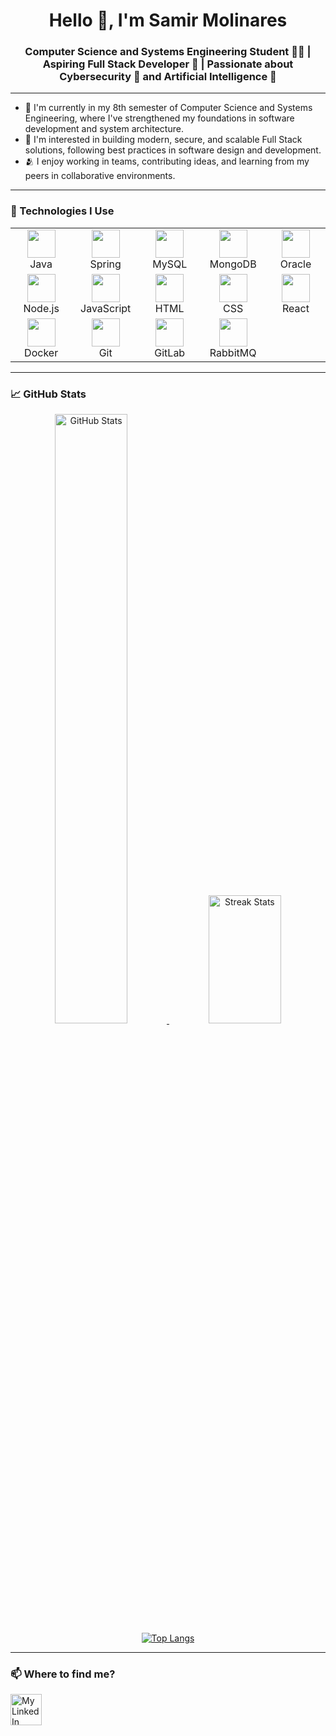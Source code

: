 <h1 align="center">Hello 👋, I'm Samir Molinares</h1>
<h3 align="center">Computer Science and Systems Engineering Student 👨‍💻 | Aspiring Full Stack Developer 🚀 | Passionate about Cybersecurity 🔐 and Artificial Intelligence 🤖</h3>

---

- 🌱 I'm currently in my 8th semester of Computer Science and Systems Engineering, where I've strengthened my foundations in software development and system architecture.
- 🔭 I'm interested in building modern, secure, and scalable Full Stack solutions, following best practices in software design and development.
- 🫂 I enjoy working in teams, contributing ideas, and learning from my peers in collaborative environments.

---

### 🧰 Technologies I Use

<table align="center">
  <tr>
    <td align="center" width="100">
      <img src="https://cdn.jsdelivr.net/gh/devicons/devicon/icons/java/java-original.svg" width="45"/><br>Java
    </td>
    <td align="center" width="100">
      <img src="https://cdn.jsdelivr.net/gh/devicons/devicon/icons/spring/spring-original.svg" width="45"/><br>Spring
    </td>
    <td align="center" width="100">
      <img src="https://cdn.jsdelivr.net/gh/devicons/devicon/icons/mysql/mysql-original.svg" width="45"/><br>MySQL
    </td>
    <td align="center" width="100">
      <img src="https://cdn.jsdelivr.net/gh/devicons/devicon/icons/mongodb/mongodb-original.svg" width="45"/><br>MongoDB
    </td>
    <td align="center" width="100">
      <img src="https://cdn.jsdelivr.net/gh/devicons/devicon/icons/oracle/oracle-original.svg" width="45"/><br>Oracle
    </td>
  </tr>
  <tr>
    <td align="center" width="100">
      <img src="https://cdn.jsdelivr.net/gh/devicons/devicon/icons/nodejs/nodejs-original.svg" width="45"/><br>Node.js
    </td>
    <td align="center" width="100">
      <img src="https://cdn.jsdelivr.net/gh/devicons/devicon/icons/javascript/javascript-original.svg" width="45"/><br>JavaScript
    </td>
    <td align="center" width="100">
      <img src="https://cdn.jsdelivr.net/gh/devicons/devicon/icons/html5/html5-original.svg" width="45"/><br>HTML
    </td>
    <td align="center" width="100">
      <img src="https://cdn.jsdelivr.net/gh/devicons/devicon/icons/css3/css3-original.svg" width="45"/><br>CSS
    </td>
    <td align="center" width="100">
      <img src="https://cdn.jsdelivr.net/gh/devicons/devicon/icons/react/react-original.svg" width="45"/><br>React
    </td>
  </tr>
  <tr>
    <td align="center" width="100">
      <img src="https://cdn.jsdelivr.net/gh/devicons/devicon/icons/docker/docker-original.svg" width="45"/><br>Docker
    </td>
    <td align="center" width="100">
      <img src="https://cdn.jsdelivr.net/gh/devicons/devicon/icons/git/git-original.svg" width="45"/><br>Git
    </td>
    <td align="center" width="100">
      <img src="https://cdn.jsdelivr.net/gh/devicons/devicon/icons/gitlab/gitlab-original.svg" width="45"/><br>GitLab
    </td>
    <td align="center" width="100">
      <img src="https://web-creator.ru/_next/static/media/rabbitmq.6b5ca218.svg" width="45"/><br>RabbitMQ
    </td>
    <td align="center" width="100"></td>
  </tr>
</table>

---

### 📈 GitHub Stats

<p align="center">
  <a href="https://github.com/Ronaldmolinares">
    <!-- Stats Card -->
    <img src="https://github-readme-stats.vercel.app/api?username=Ronaldmolinares&show_icons=true&theme=tokyonight&count_private=true&hide_border=true&bg_color=0F172A&title_color=7DD3FC&text_color=E2E8F0&icon_color=818CF8&border_radius=10" height="50%" width="48%" alt="GitHub Stats" />
    <!-- Streak Card -->
    <img src="https://github-readme-streak-stats.herokuapp.com/?user=Ronaldmolinares&theme=tokyonight&hide_border=true&background=0F172A&border_radius=10&fire=4F46E5&ring=818CF8&currStreakLabel=E2E8F0" height="205" width="48%" alt="Streak Stats" />
  </a>
  <br>
  <a href="https://github.com/Ronaldmolinares">
    <!-- Top Langs -->
    <img src="https://github-readme-stats.vercel.app/api/top-langs/?username=Ronaldmolinares&layout=compact&theme=tokyonight&hide_border=true&bg_color=0F172A&title_color=7DD3FC&text_color=E2E8F0&border_radius=10" alt="Top Langs" />
  </a>
</p>

---

### 📫 Where to find me?
<p align="left">
  <a href="https://linkedin.com/in/samir-molinares" target="blank"><img align="center" src="https://static.vecteezy.com/system/resources/previews/023/986/926/non_2x/linkedin-logo-linkedin-logo-transparent-linkedin-icon-transparent-free-free-png.png" alt="My LinkedIn" height="50" width="50" /></a>
</p>
